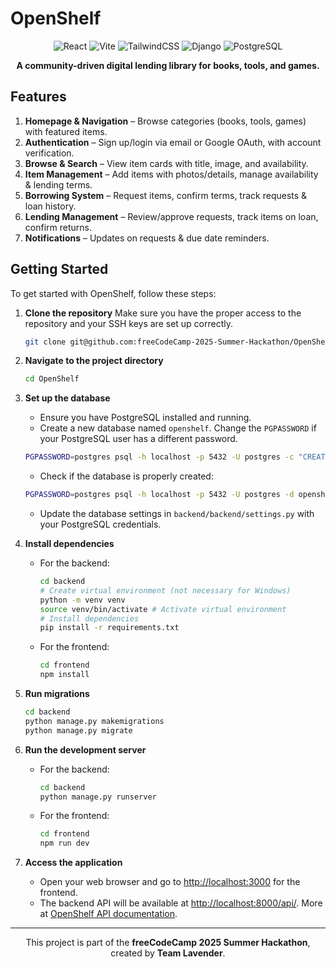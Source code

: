 
# OpenShelf

<div align="center">
  
   ![React](https://img.shields.io/badge/React-20232A?style=flat-square&logo=react&logoColor=61DAFB)
   ![Vite](https://img.shields.io/badge/Vite-646CFF?style=flat-square&logo=vite&logoColor=white)
   ![TailwindCSS](https://img.shields.io/badge/Tailwind_CSS-38B2AC?style=flat-square&logo=tailwind-css&logoColor=white)
   ![Django](https://img.shields.io/badge/Django-092E20?style=flat-square&logo=django&logoColor=white)
   ![PostgreSQL](https://img.shields.io/badge/PostgreSQL-4169E1?style=flat-square&logo=postgresql&logoColor=white)

   **A community-driven digital lending library for books, tools, and games.**
</div>


## Features

1. **Homepage & Navigation** – Browse categories (books, tools, games) with featured items.
2. **Authentication** – Sign up/login via email or Google OAuth, with account verification.
3. **Browse & Search** – View item cards with title, image, and availability.
4. **Item Management** – Add items with photos/details, manage availability & lending terms.
5. **Borrowing System** – Request items, confirm terms, track requests & loan history.
6. **Lending Management** – Review/approve requests, track items on loan, confirm returns.
7. **Notifications** – Updates on requests & due date reminders.



## Getting Started

To get started with OpenShelf, follow these steps:

1. **Clone the repository**
   Make sure you have the proper access to the repository and your SSH keys are set up correctly.
   ```bash
   git clone git@github.com:freeCodeCamp-2025-Summer-Hackathon/OpenShelf.git
   ```

2. **Navigate to the project directory**
   ```bash
   cd OpenShelf
   ```

3. **Set up the database**
   - Ensure you have PostgreSQL installed and running.
   - Create a new database named `openshelf`. Change the `PGPASSWORD` if your PostgreSQL user has a different password.
   ```bash
   PGPASSWORD=postgres psql -h localhost -p 5432 -U postgres -c "CREATE DATABASE openshelf;" 2>/dev/null
   ```
   - Check if the database is properly created:
   ```bash
   PGPASSWORD=postgres psql -h localhost -p 5432 -U postgres -d openshelf
   ```
   - Update the database settings in `backend/backend/settings.py` with your PostgreSQL credentials.

4. **Install dependencies**
   - For the backend:
     ```bash
     cd backend
     # Create virtual environment (not necessary for Windows)
     python -m venv venv
     source venv/bin/activate # Activate virtual environment
     # Install dependencies
     pip install -r requirements.txt
     ```
   - For the frontend:
     ```bash
     cd frontend
     npm install
     ```

5. **Run migrations**
   ```bash
   cd backend
   python manage.py makemigrations
   python manage.py migrate
   ```

6. **Run the development server**
   - For the backend:
     ```bash
     cd backend
     python manage.py runserver
     ```
   - For the frontend:
     ```bash
     cd frontend
     npm run dev
     ```

7. **Access the application**
   - Open your web browser and go to [http://localhost:3000](http://localhost:3000) for the frontend.
   - The backend API will be available at [http://localhost:8000/api/](http://localhost:8000/api/). More at [OpenShelf API documentation](backend/README.md).

---

<div align="center">
   This project is part of the <strong>freeCodeCamp 2025 Summer Hackathon</strong>, created by <strong>Team Lavender</strong>.
</div>
